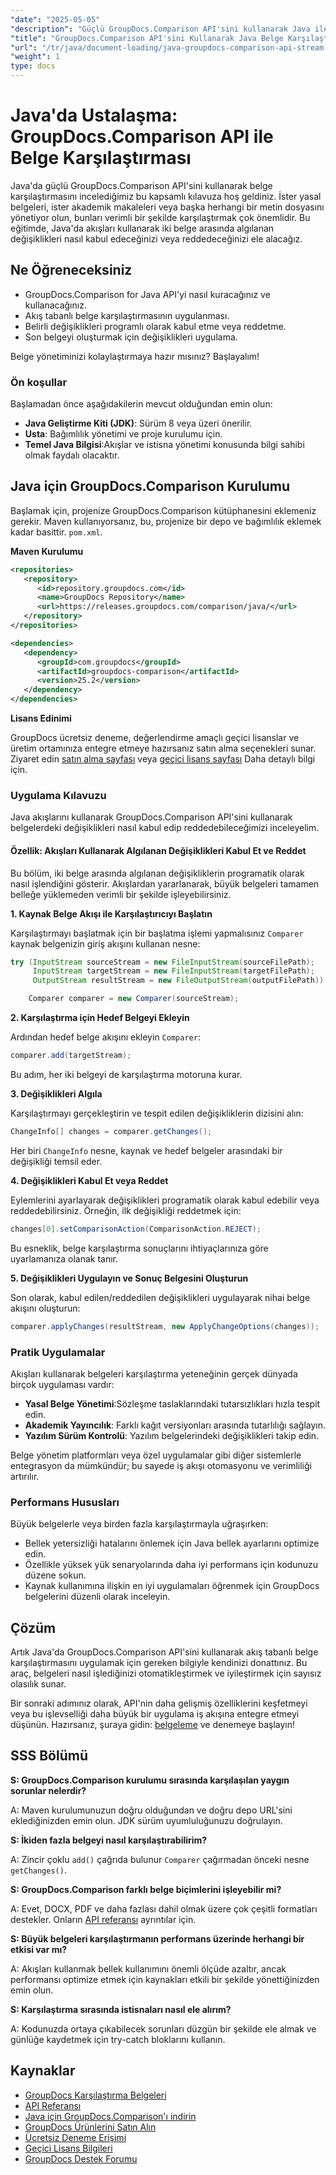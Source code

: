 ```yaml
---
"date": "2025-05-05"
"description": "Güçlü GroupDocs.Comparison API'sini kullanarak Java ile ana belge karşılaştırmasını yapın. Hukuki, akademik ve yazılım belgelerinin verimli bir şekilde işlenmesi için akış tabanlı teknikleri öğrenin."
"title": "GroupDocs.Comparison API'sini Kullanarak Java Belge Karşılaştırması&#58; Akış Tabanlı Bir Yaklaşım"
"url": "/tr/java/document-loading/java-groupdocs-comparison-api-stream-document-compare/"
"weight": 1
type: docs
---
```

# Java'da Ustalaşma: GroupDocs.Comparison API ile Belge Karşılaştırması

Java'da güçlü GroupDocs.Comparison API'sini kullanarak belge karşılaştırmasını incelediğimiz bu kapsamlı kılavuza hoş geldiniz. İster yasal belgeleri, ister akademik makaleleri veya başka herhangi bir metin dosyasını yönetiyor olun, bunları verimli bir şekilde karşılaştırmak çok önemlidir. Bu eğitimde, Java'da akışları kullanarak iki belge arasında algılanan değişiklikleri nasıl kabul edeceğinizi veya reddedeceğinizi ele alacağız.

## Ne Öğreneceksiniz

- GroupDocs.Comparison for Java API'yi nasıl kuracağınız ve kullanacağınız.
- Akış tabanlı belge karşılaştırmasının uygulanması.
- Belirli değişiklikleri programlı olarak kabul etme veya reddetme.
- Son belgeyi oluşturmak için değişiklikleri uygulama.

Belge yönetiminizi kolaylaştırmaya hazır mısınız? Başlayalım!

### Ön koşullar

Başlamadan önce aşağıdakilerin mevcut olduğundan emin olun:

- **Java Geliştirme Kiti (JDK)**: Sürüm 8 veya üzeri önerilir.
- **Usta**: Bağımlılık yönetimi ve proje kurulumu için.
- **Temel Java Bilgisi**:Akışlar ve istisna yönetimi konusunda bilgi sahibi olmak faydalı olacaktır.

## Java için GroupDocs.Comparison Kurulumu

Başlamak için, projenize GroupDocs.Comparison kütüphanesini eklemeniz gerekir. Maven kullanıyorsanız, bu, projenize bir depo ve bağımlılık eklemek kadar basittir. `pom.xml`.

**Maven Kurulumu**

```xml
<repositories>
   <repository>
      <id>repository.groupdocs.com</id>
      <name>GroupDocs Repository</name>
      <url>https://releases.groupdocs.com/comparison/java/</url>
   </repository>
</repositories>

<dependencies>
   <dependency>
      <groupId>com.groupdocs</groupId>
      <artifactId>groupdocs-comparison</artifactId>
      <version>25.2</version>
   </dependency>
</dependencies>
```

**Lisans Edinimi**

GroupDocs ücretsiz deneme, değerlendirme amaçlı geçici lisanslar ve üretim ortamınıza entegre etmeye hazırsanız satın alma seçenekleri sunar. Ziyaret edin [satın alma sayfası](https://purchase.groupdocs.com/buy) veya [geçici lisans sayfası](https://purchase.groupdocs.com/temporary-license/) Daha detaylı bilgi için.

### Uygulama Kılavuzu

Java akışlarını kullanarak GroupDocs.Comparison API'sini kullanarak belgelerdeki değişiklikleri nasıl kabul edip reddedebileceğimizi inceleyelim.

#### Özellik: Akışları Kullanarak Algılanan Değişiklikleri Kabul Et ve Reddet

Bu bölüm, iki belge arasında algılanan değişikliklerin programatik olarak nasıl işlendiğini gösterir. Akışlardan yararlanarak, büyük belgeleri tamamen belleğe yüklemeden verimli bir şekilde işleyebilirsiniz.

**1. Kaynak Belge Akışı ile Karşılaştırıcıyı Başlatın**

Karşılaştırmayı başlatmak için bir başlatma işlemi yapmalısınız `Comparer` kaynak belgenizin giriş akışını kullanan nesne:

```java
try (InputStream sourceStream = new FileInputStream(sourceFilePath);
     InputStream targetStream = new FileInputStream(targetFilePath);
     OutputStream resultStream = new FileOutputStream(outputFilePath)) {

    Comparer comparer = new Comparer(sourceStream);
```

**2. Karşılaştırma için Hedef Belgeyi Ekleyin**

Ardından hedef belge akışını ekleyin `Comparer`:

```java
comparer.add(targetStream);
```

Bu adım, her iki belgeyi de karşılaştırma motoruna kurar.

**3. Değişiklikleri Algıla**

Karşılaştırmayı gerçekleştirin ve tespit edilen değişikliklerin dizisini alın:

```java
ChangeInfo[] changes = comparer.getChanges();
```

Her biri `ChangeInfo` nesne, kaynak ve hedef belgeler arasındaki bir değişikliği temsil eder.

**4. Değişiklikleri Kabul Et veya Reddet**

Eylemlerini ayarlayarak değişiklikleri programatik olarak kabul edebilir veya reddedebilirsiniz. Örneğin, ilk değişikliği reddetmek için:

```java
changes[0].setComparisonAction(ComparisonAction.REJECT);
```

Bu esneklik, belge karşılaştırma sonuçlarını ihtiyaçlarınıza göre uyarlamanıza olanak tanır.

**5. Değişiklikleri Uygulayın ve Sonuç Belgesini Oluşturun**

Son olarak, kabul edilen/reddedilen değişiklikleri uygulayarak nihai belge akışını oluşturun:

```java
comparer.applyChanges(resultStream, new ApplyChangeOptions(changes));
```

### Pratik Uygulamalar

Akışları kullanarak belgeleri karşılaştırma yeteneğinin gerçek dünyada birçok uygulaması vardır:

- **Yasal Belge Yönetimi**:Sözleşme taslaklarındaki tutarsızlıkları hızla tespit edin.
- **Akademik Yayıncılık**: Farklı kağıt versiyonları arasında tutarlılığı sağlayın.
- **Yazılım Sürüm Kontrolü**: Yazılım belgelerindeki değişiklikleri takip edin.

Belge yönetim platformları veya özel uygulamalar gibi diğer sistemlerle entegrasyon da mümkündür; bu sayede iş akışı otomasyonu ve verimliliği artırılır.

### Performans Hususları

Büyük belgelerle veya birden fazla karşılaştırmayla uğraşırken:

- Bellek yetersizliği hatalarını önlemek için Java bellek ayarlarını optimize edin.
- Özellikle yüksek yük senaryolarında daha iyi performans için kodunuzu düzene sokun.
- Kaynak kullanımına ilişkin en iyi uygulamaları öğrenmek için GroupDocs belgelerini düzenli olarak inceleyin.

## Çözüm

Artık Java'da GroupDocs.Comparison API'sini kullanarak akış tabanlı belge karşılaştırmasını uygulamak için gereken bilgiyle kendinizi donattınız. Bu araç, belgeleri nasıl işlediğinizi otomatikleştirmek ve iyileştirmek için sayısız olasılık sunar.

Bir sonraki adımınız olarak, API'nin daha gelişmiş özelliklerini keşfetmeyi veya bu işlevselliği daha büyük bir uygulama iş akışına entegre etmeyi düşünün. Hazırsanız, şuraya gidin: [belgeleme](https://docs.groupdocs.com/comparison/java/) ve denemeye başlayın!

## SSS Bölümü

**S: GroupDocs.Comparison kurulumu sırasında karşılaşılan yaygın sorunlar nelerdir?**

A: Maven kurulumunuzun doğru olduğundan ve doğru depo URL'sini eklediğinizden emin olun. JDK sürüm uyumluluğunuzu doğrulayın.

**S: İkiden fazla belgeyi nasıl karşılaştırabilirim?**

A: Zincir çoklu `add()` çağrıda bulunur `Comparer` çağırmadan önceki nesne `getChanges()`.

**S: GroupDocs.Comparison farklı belge biçimlerini işleyebilir mi?**

A: Evet, DOCX, PDF ve daha fazlası dahil olmak üzere çok çeşitli formatları destekler. Onların [API referansı](https://reference.groupdocs.com/comparison/java/) ayrıntılar için.

**S: Büyük belgeleri karşılaştırmanın performans üzerinde herhangi bir etkisi var mı?**

A: Akışları kullanmak bellek kullanımını önemli ölçüde azaltır, ancak performansı optimize etmek için kaynakları etkili bir şekilde yönettiğinizden emin olun.

**S: Karşılaştırma sırasında istisnaları nasıl ele alırım?**

A: Kodunuzda ortaya çıkabilecek sorunları düzgün bir şekilde ele almak ve günlüğe kaydetmek için try-catch bloklarını kullanın.

## Kaynaklar

- [GroupDocs Karşılaştırma Belgeleri](https://docs.groupdocs.com/comparison/java/)
- [API Referansı](https://reference.groupdocs.com/comparison/java/)
- [Java için GroupDocs.Comparison'ı indirin](https://releases.groupdocs.com/comparison/java/)
- [GroupDocs Ürünlerini Satın Alın](https://purchase.groupdocs.com/buy)
- [Ücretsiz Deneme Erişimi](https://releases.groupdocs.com/comparison/java/)
- [Geçici Lisans Bilgileri](https://purchase.groupdocs.com/temporary-license/)
- [GroupDocs Destek Forumu](https://forum.groupdocs.com/c/comparison)